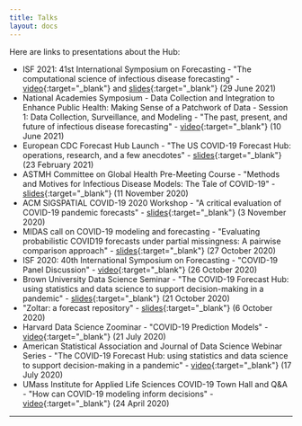 ```yaml
---
title: Talks
layout: docs
---
```


Here are links to presentations about the Hub:

- ISF 2021: 41st International Symposium on Forecasting - "The computational science of infectious disease forecasting" - [video](https://www.nationalacademies.org/event/06-10-2021/data-collection-and-integration-to-enhance-public-health-making-sense-of-a-patchwork-of-data){:target="_blank"} and [slides](/talks/202106-isf-reich.pdf){:target="_blank"} (29 June 2021)
- National Academies Symposium - Data Collection and Integration to Enhance Public Health: Making Sense of a Patchwork of Data - Session 1: Data Collection, Surveillance, and Modeling - "The past, present, and future of infectious disease forecasting" - [video](https://youtu.be/2b6ITOOpFtc){:target="_blank"} (10 June 2021)
- European CDC Forecast Hub Launch - "The US COVID-19 Forecast Hub: operations, research, and a few anecdotes" - [slides](/talks/202102-ECDC.pdf){:target="_blank"} (23 February 2021)
- ASTMH Committee on Global Health Pre-Meeting Course - "Methods and Motives for Infectious Disease Models: The Tale of COVID-19" - [slides](/talks/202011-astmh-modeling-outbreaks.pdf){:target="_blank"} (11 November 2020)
- ACM SIGSPATIAL COVID-19 2020 Workshop - "A critical evaluation of COVID-19 pandemic forecasts" - [slides](/talks/202011-acm-sigspatial.pdf){:target="_blank"} (3 November 2020)
- MIDAS call on COVID-19 modeling and forecasting - "Evaluating probabilistic COVID19 forecasts under partial missingness: A pairwise comparison approach" - [slides](/talks/2020-10-27-Bracher_Pairwise_Comparisons.pdf){:target="_blank"} (27 October 2020)
- ISF 2020: 40th International Symposium on Forecasting - "COVID-19 Panel Discussion" - [video](https://youtu.be/wQrNzqAeeRc){:target="_blank"} (26 October 2020)
- Brown University Data Science Seminar - "The COVID-19 Forecast Hub: using statistics and data science to support decision-making in a pandemic" - [slides](/talks/2020-10-21-COVIDhub-Brown-seminar-slides.pdf){:target="_blank"} (21 October 2020)
- "Zoltar: a forecast repository" - [slides](/talks/zoltar.html){:target="_blank"} (6 October 2020)
- Harvard Data Science Zoominar - "COVID-19 Prediction Models" - [video](https://youtu.be/rnpgtWywRcU){:target="_blank"} (21 July 2020)
- American Statistical Association and Journal of Data Science Webinar Series - "The COVID-19 Forecast Hub: using statistics and data science to support decision-making in a pandemic" - [video](https://uconn-cmr.webex.com/recordingservice/sites/uconn-cmr/recording/play/f9824b479ead48b28c24c440038ee02e){:target="_blank"} (17 July 2020)
- UMass Institute for Applied Life Sciences COVID-19 Town Hall and Q&A - "How can COVID-19 modeling inform decisions" - [video](https://www.umass.edu/ials/ials-covid-19-town-hall-and-qa-recap){:target="_blank"} (24 April 2020)

***
